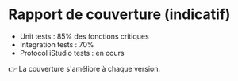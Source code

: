 # Rapport de couverture (indicatif)

- Unit tests : 85% des fonctions critiques
- Integration tests : 70%
- Protocol iStudio tests : en cours

👉 La couverture s'améliore à chaque version.
